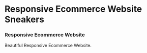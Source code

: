 # Responsive Ecommerce Website Sneakers

### Responsive Ecommerce Website 
Beautiful Responsive Ecommerce Website.